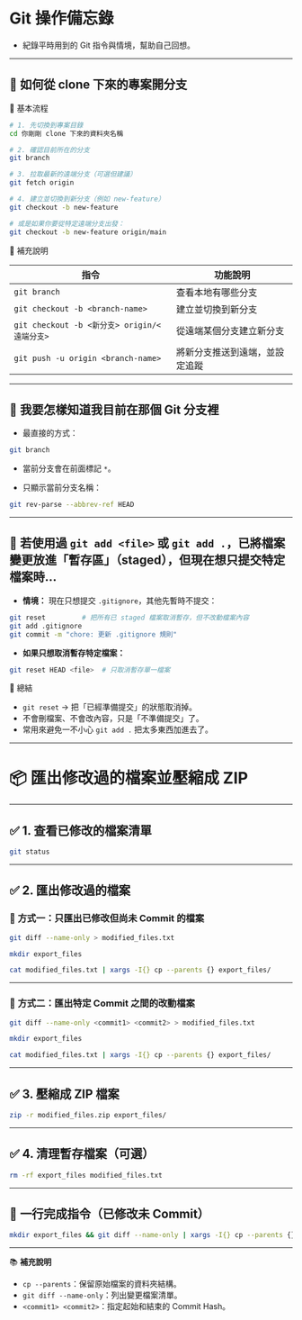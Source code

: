 # Git 操作備忘錄

- 紀錄平時用到的 Git 指令與情境，幫助自己回想。

---

## 📌 如何從 clone 下來的專案開分支

🧭 基本流程

```bash
# 1. 先切換到專案目錄
cd 你剛剛 clone 下來的資料夾名稱

# 2. 確認目前所在的分支
git branch

# 3. 拉取最新的遠端分支（可選但建議）
git fetch origin

# 4. 建立並切換到新分支（例如 new-feature）
git checkout -b new-feature

# 或是如果你要從特定遠端分支出發：
git checkout -b new-feature origin/main
```

📝 補充說明

| 指令                                       | 功能說明               |
|------------------------------------------|----------------------|
| `git branch`                             | 查看本地有哪些分支         |
| `git checkout -b <branch-name>`          | 建立並切換到新分支         |
| `git checkout -b <新分支> origin/<遠端分支>` | 從遠端某個分支建立新分支      |
| `git push -u origin <branch-name>`       | 將新分支推送到遠端，並設定追蹤  |

---

## 📌 我要怎樣知道我目前在那個 Git 分支裡

- 最直接的方式：
```bash
git branch
```
- 當前分支會在前面標記 `*`。

- 只顯示當前分支名稱：
```bash
git rev-parse --abbrev-ref HEAD
```

---

## 📌 若使用過 `git add <file>` 或 `git add .`，已將檔案變更放進「暫存區」（staged），但現在想只提交特定檔案時...

- **情境：** 現在只想提交 `.gitignore`，其他先暫時不提交：

```bash
git reset         # 把所有已 staged 檔案取消暫存，但不改動檔案內容
git add .gitignore
git commit -m "chore: 更新 .gitignore 規則"
```

- **如果只想取消暫存特定檔案：**
```bash
git reset HEAD <file>  # 只取消暫存單一檔案
```

📝 總結  
- `git reset` → 把「已經準備提交」的狀態取消掉。  
- 不會刪檔案、不會改內容，只是「不準備提交」了。  
- 常用來避免一不小心 `git add .` 把太多東西加進去了。

---

# 📦 匯出修改過的檔案並壓縮成 ZIP

---

## ✅ 1. 查看已修改的檔案清單

```bash
git status
```

---

## ✅ 2. 匯出修改過的檔案

### 📂 **方式一：只匯出已修改但尚未 Commit 的檔案**

```bash
git diff --name-only > modified_files.txt

mkdir export_files

cat modified_files.txt | xargs -I{} cp --parents {} export_files/
```

---

### 📂 **方式二：匯出特定 Commit 之間的改動檔案**

```bash
git diff --name-only <commit1> <commit2> > modified_files.txt

mkdir export_files

cat modified_files.txt | xargs -I{} cp --parents {} export_files/
```

---

## ✅ 3. 壓縮成 ZIP 檔案

```bash
zip -r modified_files.zip export_files/
```

---

## ✅ 4. 清理暫存檔案（可選）

```bash
rm -rf export_files modified_files.txt
```

---

## 🚀 **一行完成指令（已修改未 Commit）**

```bash
mkdir export_files && git diff --name-only | xargs -I{} cp --parents {} export_files/ && zip -r modified_files.zip export_files/
```

---

📚 **補充說明**
- `cp --parents`：保留原始檔案的資料夾結構。
- `git diff --name-only`：列出變更檔案清單。
- `<commit1> <commit2>`：指定起始和結束的 Commit Hash。

